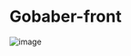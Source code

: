 # Gobaber-front

![image](https://user-images.githubusercontent.com/46347115/81932407-22e74f80-95c2-11ea-83f1-b5bd76501d2f.png)

